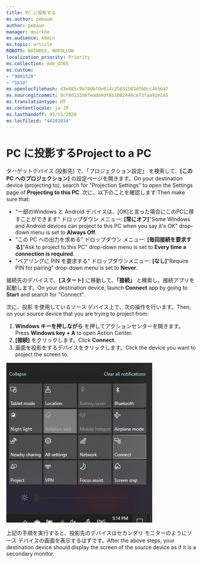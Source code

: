 ```yaml
---
title: PC に投影する
ms.author: pebaum
author: pebaum
manager: mnirkhe
ms.audience: Admin
ms.topic: article
ROBOTS: NOINDEX, NOFOLLOW
localization_priority: Priority
ms.collection: Adm_O365
ms.custom:
- "9001520"
- "5610"
ms.openlocfilehash: d3e085c9b780bf0e014c25831583dfb0cc4b564f
ms.sourcegitcommit: 0cf8d133d6feade6df8b1082444ce73faa91e145
ms.translationtype: HT
ms.contentlocale: ja-JP
ms.lasthandoff: 05/13/2020
ms.locfileid: "44282034"
---
```

# <a name="project-to-a-pc"></a><span data-ttu-id="c3861-102">PC に投影する</span><span class="sxs-lookup"><span data-stu-id="c3861-102">Project to a PC</span></span>

<span data-ttu-id="c3861-103">ターゲットデバイス (投影先) で、「プロジェクション設定」 を検索して、**[この PC へのプロジェクション]** の設定ページを開きます。</span><span class="sxs-lookup"><span data-stu-id="c3861-103">On your destination device (projecting to), search for "Projection Settings" to open the Settings page of **Projecting to this PC**.</span></span> <span data-ttu-id="c3861-104">次に、以下のことを確認します:</span><span class="sxs-lookup"><span data-stu-id="c3861-104">Then make sure that:</span></span>
- <span data-ttu-id="c3861-105">"一部のWindows と Android デバイスは、[OK]と言った場合にこのPCに移すことができます" ドロップダウン メニュー: **[常にオフ]**</span><span class="sxs-lookup"><span data-stu-id="c3861-105">"Some Windows and Android devices can project to this PC when you say it's OK" drop-down menu is set to **Always Off**.</span></span>
- <span data-ttu-id="c3861-106">"この PC への出力を求める" ドロップダウン メニュー: **[毎回接続を要求する]**</span><span class="sxs-lookup"><span data-stu-id="c3861-106">"Ask to project to this PC" drop-down menu is set to **Every time a connection is required**.</span></span>
- <span data-ttu-id="c3861-107">"ペアリングに PIN を要求する" ドロップダウンメニュー: **[なし]**</span><span class="sxs-lookup"><span data-stu-id="c3861-107">"Require PIN for pairing" drop-down menu is set to **Never**.</span></span>

<span data-ttu-id="c3861-108">接続先のデバイスで、**[スタート]** に移動して、**「接続」** と検索し、接続アプリを起動します。</span><span class="sxs-lookup"><span data-stu-id="c3861-108">On your destination device, launch **Connect** app by going to **Start** and search for "Connect".</span></span>

<span data-ttu-id="c3861-109">次に、投影 を使用しているソース デバイス上で、次の操作を行います。</span><span class="sxs-lookup"><span data-stu-id="c3861-109">Then, on your source device that you are trying to project from:</span></span>

1. <span data-ttu-id="c3861-110">**Windows キーを押しながら** を押してアクションセンターを開きます。</span><span class="sxs-lookup"><span data-stu-id="c3861-110">Press **Windows key + A** to open Action Center.</span></span>
2. <span data-ttu-id="c3861-111">**[接続]** をクリックします。</span><span class="sxs-lookup"><span data-stu-id="c3861-111">Click **Connect**.</span></span>
3. <span data-ttu-id="c3861-112">画面を投影をするデバイスをクリックします。</span><span class="sxs-lookup"><span data-stu-id="c3861-112">Click the device you want to project the screen to.</span></span>

![PC に投影する](media/project-to-a-pc.png)

<span data-ttu-id="c3861-114">上記の手順を実行すると、投影先のデバイスはセカンダリ モニターのようにソース デバイスの画面を表示するはずです。</span><span class="sxs-lookup"><span data-stu-id="c3861-114">After the above steps, your destination device should display the screen of the source device as if it is a secondary monitor.</span></span>
